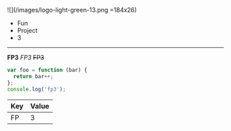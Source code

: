 ![](/images/logo-light-green-13.png =184x26)

* Fun
* Project
* 3

---

**FP3** *FP3* ~~FP3~~

```js
var foo = function (bar) {
  return bar++;
};
console.log('fp3');
```

| Key | Value |
| --- | ----- |
| FP  | 3     |
